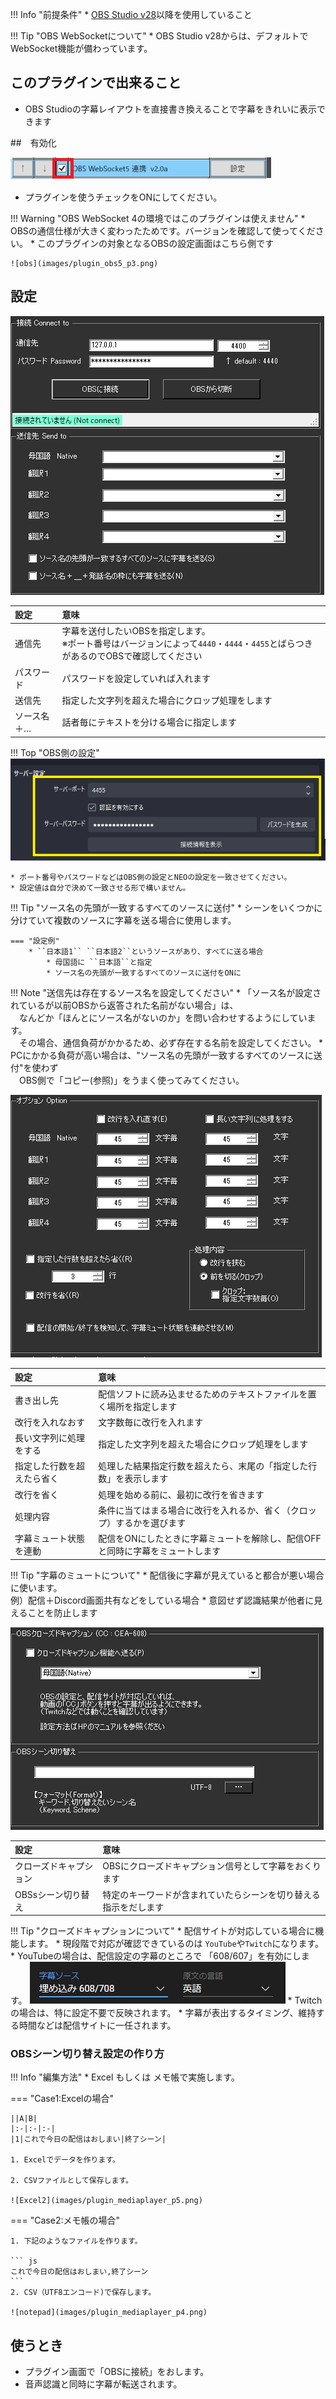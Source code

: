 !!! Info "前提条件"
    * [OBS Studio v28](https://github.com/obsproject/obs-studio/releases/download/)以降を使用していること
    
!!! Tip "OBS WebSocketについて"
    * OBS Studio v28からは、デフォルトでWebSocket機能が備わっています。

## このプラグインで出来ること

* OBS Studioの字幕レイアウトを直接書き換えることで字幕をきれいに表示できます

##　有効化

![ファイル](images/plugin_obs5_p1.png)

* プラグインを使うチェックをONにしてください。

!!! Warning "OBS WebSocket 4の環境ではこのプラグインは使えません"
    * OBSの通信仕様が大きく変わったためです。バージョンを確認して使ってください。
    * このプラグインの対象となるOBSの設定画面はこちら側です

    ![obs](images/plugin_obs5_p3.png)

## 設定

![設定](images/plugin_obs_p2.png)

|設定|意味|
|:--|:---|
|通信先|字幕を送付したいOBSを指定します。<br>※ポート番号はバージョンによって``4440``・``4444``・``4455``とばらつきがあるのでOBSで確認してください|
|パスワード|パスワードを設定していれば入れます|
|送信先|指定した文字列を超えた場合にクロップ処理をします|
|ソース名＋…|話者毎にテキストを分ける場合に指定します|

!!! Top "OBS側の設定"
    ![OBS](images/plugin_obs5_p2.png) 

    * ポート番号やパスワードなどはOBS側の設定とNEOの設定を一致させてください。
    * 設定値は自分で決めて一致させる形で構いません。


!!! Tip "ソース名の先頭が一致するすべてのソースに送付"
    * シーンをいくつかに分けていて複数のソースに字幕を送る場合に使用します。
    
    === "設定例"
        * ``日本語1`` ``日本語2``というソースがあり、すべてに送る場合
            * 母国語に ``日本語``と指定
            * ソース名の先頭が一致するすべてのソースに送付をONに


!!! Note "送信先は存在するソース名を設定してください"
    * 「ソース名が設定されているが以前OBSから返答された名前がない場合」は、<br>
    　なんどか「ほんとにソース名がないのか」を問い合わせするようにしています。 <br>
    　その場合、通信負荷がかかるため、必ず存在する名前を設定してください。
    * PCにかかる負荷が高い場合は、"ソース名の先頭が一致するすべてのソースに送付"を使わず<br>
    　OBS側で「コピー(参照)」をうまく使ってみてください。
    　

![設定](images/plugin_obs_p3.png)

|設定|意味|
|:--|:---|
|書き出し先|配信ソフトに読み込ませるためのテキストファイルを置く場所を指定します|
|改行を入れなおす|文字数毎に改行を入れます|
|長い文字列に処理をする|指定した文字列を超えた場合にクロップ処理をします|
|指定した行数を超えたら省く|処理した結果指定行数を超えたら、末尾の「指定した行数」を表示します|
|改行を省く|処理を始める前に、最初に改行を省きます|
|処理内容|条件に当てはまる場合に改行を入れるか、省く（クロップ）するかを選びます|
|字幕ミュート状態を連動|配信をONにしたときに字幕ミュートを解除し、配信OFFと同時に字幕をミュートします|

!!! Tip "字幕のミュートについて"
    * 配信後に字幕が見えていると都合が悪い場合に使います。<br> 例）配信＋Discord画面共有などをしている場合
    * 意図せず認識結果が他者に見えることを防止します


![設定](images/plugin_obs_p4.png)

|設定|意味|
|:--|:---|
|クローズドキャプション|OBSにクローズドキャプション信号として字幕をおくります|
|OBSsシーン切り替え|特定のキーワードが含まれていたらシーンを切り替える指示をだします|

!!! Tip "クローズドキャプションについて"
    * 配信サイトが対応している場合に機能します。
    * 現段階で対応が確認できているのは ``YouTube``や``Twitch``になります。
    * YouTubeの場合は、配信設定の字幕のところで 「608/607」を有効にします。
    ![設定](images/plugin_obs_p5.png)
    * Twitchの場合は、特に設定不要で反映されます。
    * 字幕が表出するタイミング、維持する時間などは配信サイトに一任されます。

### OBSシーン切り替え設定の作り方

!!! Info "編集方法"
    * Excel もしくは メモ帳で実施します。

=== "Case1:Excelの場合"

    ||A|B|
    |:-|:-|:-|
    |1|これで今日の配信はおしまい|終了シーン|
    
    1. Excelでデータを作ります。

    2. CSVファイルとして保存します。

    ![Excel2](images/plugin_mediaplayer_p5.png)
    
=== "Case2:メモ帳の場合"

    1. 下記のようなファイルを作ります。

    ``` js
    これで今日の配信はおしまい,終了シーン
    ```
    2. CSV（UTF8エンコード)で保存します。

    ![notepad](images/plugin_mediaplayer_p4.png)

## 使うとき
* プラグイン画面で「OBSに接続」をおします。
* 音声認識と同時に字幕が転送されます。
